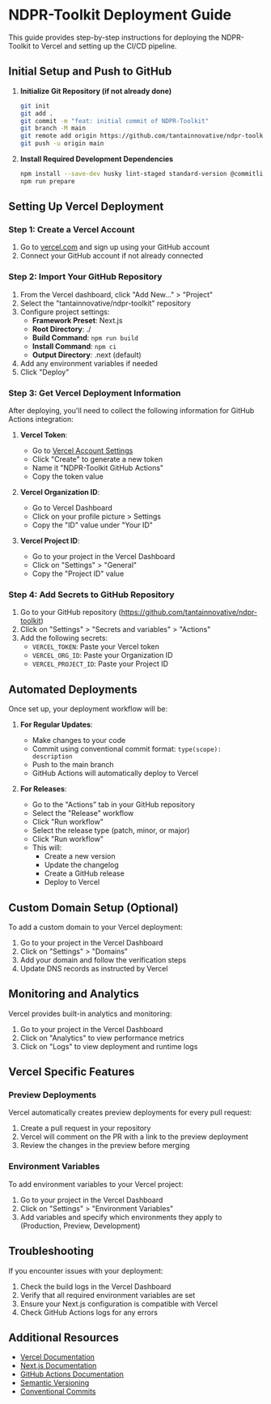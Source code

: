 # NDPR-Toolkit Deployment Guide

This guide provides step-by-step instructions for deploying the NDPR-Toolkit to Vercel and setting up the CI/CD pipeline.

## Initial Setup and Push to GitHub

1. **Initialize Git Repository (if not already done)**
   ```bash
   git init
   git add .
   git commit -m "feat: initial commit of NDPR-Toolkit"
   git branch -M main
   git remote add origin https://github.com/tantainnovative/ndpr-toolkit.git
   git push -u origin main
   ```

2. **Install Required Development Dependencies**
   ```bash
   npm install --save-dev husky lint-staged standard-version @commitlint/cli @commitlint/config-conventional
   npm run prepare
   ```

## Setting Up Vercel Deployment

### Step 1: Create a Vercel Account

1. Go to [vercel.com](https://vercel.com) and sign up using your GitHub account
2. Connect your GitHub account if not already connected

### Step 2: Import Your GitHub Repository

1. From the Vercel dashboard, click "Add New..." > "Project"
2. Select the "tantainnovative/ndpr-toolkit" repository
3. Configure project settings:
   - **Framework Preset**: Next.js
   - **Root Directory**: ./
   - **Build Command**: `npm run build`
   - **Install Command**: `npm ci`
   - **Output Directory**: .next (default)
4. Add any environment variables if needed
5. Click "Deploy"

### Step 3: Get Vercel Deployment Information

After deploying, you'll need to collect the following information for GitHub Actions integration:

1. **Vercel Token**:
   - Go to [Vercel Account Settings](https://vercel.com/account/tokens)
   - Click "Create" to generate a new token
   - Name it "NDPR-Toolkit GitHub Actions"
   - Copy the token value

2. **Vercel Organization ID**:
   - Go to Vercel Dashboard
   - Click on your profile picture > Settings
   - Copy the "ID" value under "Your ID"

3. **Vercel Project ID**:
   - Go to your project in the Vercel Dashboard
   - Click on "Settings" > "General"
   - Copy the "Project ID" value

### Step 4: Add Secrets to GitHub Repository

1. Go to your GitHub repository (https://github.com/tantainnovative/ndpr-toolkit)
2. Click on "Settings" > "Secrets and variables" > "Actions"
3. Add the following secrets:
   - `VERCEL_TOKEN`: Paste your Vercel token
   - `VERCEL_ORG_ID`: Paste your Organization ID
   - `VERCEL_PROJECT_ID`: Paste your Project ID

## Automated Deployments

Once set up, your deployment workflow will be:

1. **For Regular Updates**:
   - Make changes to your code
   - Commit using conventional commit format: `type(scope): description`
   - Push to the main branch
   - GitHub Actions will automatically deploy to Vercel

2. **For Releases**:
   - Go to the "Actions" tab in your GitHub repository
   - Select the "Release" workflow
   - Click "Run workflow"
   - Select the release type (patch, minor, or major)
   - Click "Run workflow"
   - This will:
     - Create a new version
     - Update the changelog
     - Create a GitHub release
     - Deploy to Vercel

## Custom Domain Setup (Optional)

To add a custom domain to your Vercel deployment:

1. Go to your project in the Vercel Dashboard
2. Click on "Settings" > "Domains"
3. Add your domain and follow the verification steps
4. Update DNS records as instructed by Vercel

## Monitoring and Analytics

Vercel provides built-in analytics and monitoring:

1. Go to your project in the Vercel Dashboard
2. Click on "Analytics" to view performance metrics
3. Click on "Logs" to view deployment and runtime logs

## Vercel Specific Features

### Preview Deployments

Vercel automatically creates preview deployments for every pull request:

1. Create a pull request in your repository
2. Vercel will comment on the PR with a link to the preview deployment
3. Review the changes in the preview before merging

### Environment Variables

To add environment variables to your Vercel project:

1. Go to your project in the Vercel Dashboard
2. Click on "Settings" > "Environment Variables"
3. Add variables and specify which environments they apply to (Production, Preview, Development)

## Troubleshooting

If you encounter issues with your deployment:

1. Check the build logs in the Vercel Dashboard
2. Verify that all required environment variables are set
3. Ensure your Next.js configuration is compatible with Vercel
4. Check GitHub Actions logs for any errors

## Additional Resources

- [Vercel Documentation](https://vercel.com/docs)
- [Next.js Documentation](https://nextjs.org/docs)
- [GitHub Actions Documentation](https://docs.github.com/en/actions)
- [Semantic Versioning](https://semver.org/)
- [Conventional Commits](https://www.conventionalcommits.org/)
